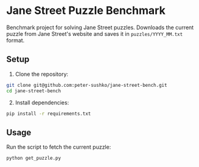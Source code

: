# Jane Street Puzzle Benchmark

Benchmark project for solving Jane Street puzzles. Downloads the current puzzle from Jane Street's website and saves it in `puzzles/YYYY_MM.txt` format.

## Setup

1. Clone the repository:
```bash
git clone git@github.com:peter-sushko/jane-street-bench.git
cd jane-street-bench
```

2. Install dependencies:
```bash
pip install -r requirements.txt
```

## Usage

Run the script to fetch the current puzzle:
```bash
python get_puzzle.py
```
